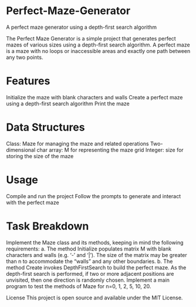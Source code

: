 # Perfect-Maze-Generator
A perfect maze generator using a depth-first search algorithm

The Perfect Maze Generator is a simple project that generates perfect mazes of various sizes using a depth-first search algorithm. A perfect maze is a maze with no loops or inaccessible areas and exactly one path between any two points.

# Features
Initialize the maze with blank characters and walls
Create a perfect maze using a depth-first search algorithm
Print the maze

# Data Structures
Class: Maze for managing the maze and related operations
Two-dimensional char array: M for representing the maze grid
Integer: size for storing the size of the maze

# Usage
Compile and run the project
Follow the prompts to generate and interact with the perfect maze

# Task Breakdown
Implement the Maze class and its methods, keeping in mind the following requirements:
a. The method Initialize populates matrix M with blank characters and walls (e.g. ‘-’ and ‘|’). The size of the matrix may be greater than n to accommodate the “walls” and any other boundaries.
b. The method Create invokes DepthFirstSearch to build the perfect maze. As the depth-first search is performed, if two or more adjacent positions are unvisited, then one direction is randomly chosen.
Implement a main program to test the methods of Maze for n=0, 1, 2, 5, 10, 20.

License
This project is open source and available under the MIT License.
